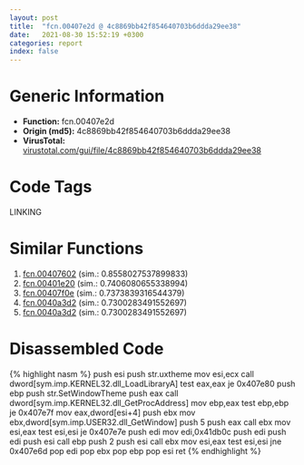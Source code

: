 ```yaml
---
layout: post
title:  "fcn.00407e2d @ 4c8869bb42f854640703b6ddda29ee38"
date:   2021-08-30 15:52:19 +0300
categories: report
index: false
---
```


# Generic Information
- **Function:** fcn.00407e2d
- **Origin (md5):** 4c8869bb42f854640703b6ddda29ee38
- **VirusTotal:** [virustotal.com/gui/file/4c8869bb42f854640703b6ddda29ee38][virustotal_ref]

# Code Tags
<span class="tag" id="LINKING">LINKING</span>


# Similar Functions

1. [fcn.00407602][similar_1_ref] (sim.: 0.8558027537899833)
2. [fcn.00401e20][similar_2_ref] (sim.: 0.7406080655338994)
3. [fcn.00407f0e][similar_3_ref] (sim.: 0.7373839316544379)
4. [fcn.0040a3d2][similar_4_ref] (sim.: 0.7300283491552697)
5. [fcn.0040a3d2][similar_5_ref] (sim.: 0.7300283491552697)


# Disassembled Code

{% highlight nasm %}
push esi
push str.uxtheme
mov esi,ecx
call dword[sym.imp.KERNEL32.dll_LoadLibraryA]
test eax,eax
je 0x407e80
push ebp
push str.SetWindowTheme
push eax
call dword[sym.imp.KERNEL32.dll_GetProcAddress]
mov ebp,eax
test ebp,ebp
je 0x407e7f
mov eax,dword[esi+4]
push ebx
mov ebx,dword[sym.imp.USER32.dll_GetWindow]
push 5
push eax
call ebx
mov esi,eax
test esi,esi
je 0x407e7e
push edi
mov edi,0x41db0c
push edi
push edi
push esi
call ebp
push 2
push esi
call ebx
mov esi,eax
test esi,esi
jne 0x407e6d
pop edi
pop ebx
pop ebp
pop esi
ret 
{% endhighlight %}


[similar_1_ref]: /report/fcn.00407602@0cb2d61ee2bb08c35289961542a08513
[similar_2_ref]: /report/fcn.00401e20@b7a5b92638cb734d6411e4abb8a97a82
[similar_3_ref]: /report/fcn.00407f0e@1087613e37392b2651fe938a253346b2
[similar_4_ref]: /report/fcn.0040a3d2@fbf34fa6d7da2b8e1de5133a8ca34847
[similar_5_ref]: /report/fcn.0040a3d2@6f11dca39a331a6e158b2810d4d8234f
[virustotal_ref]: https://www.virustotal.com/gui/file/4c8869bb42f854640703b6ddda29ee38